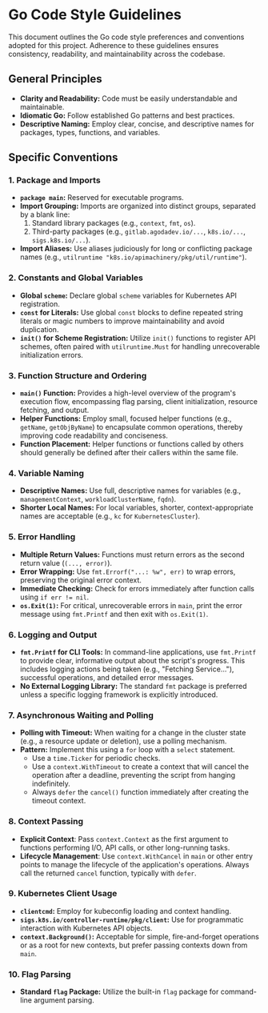 # Go Code Style Guidelines

This document outlines the Go code style preferences and conventions adopted for this project. Adherence to these guidelines ensures consistency, readability, and maintainability across the codebase.

## General Principles

*   **Clarity and Readability:** Code must be easily understandable and maintainable.
*   **Idiomatic Go:** Follow established Go patterns and best practices.
*   **Descriptive Naming:** Employ clear, concise, and descriptive names for packages, types, functions, and variables.

## Specific Conventions

### 1. Package and Imports

*   **`package main`:** Reserved for executable programs.
*   **Import Grouping:** Imports are organized into distinct groups, separated by a blank line:
    1.  Standard library packages (e.g., `context`, `fmt`, `os`).
    2.  Third-party packages (e.g., `gitlab.agodadev.io/...`, `k8s.io/...`, `sigs.k8s.io/...`).
*   **Import Aliases:** Use aliases judiciously for long or conflicting package names (e.g., `utilruntime "k8s.io/apimachinery/pkg/util/runtime"`).

### 2. Constants and Global Variables

*   **Global `scheme`:** Declare global `scheme` variables for Kubernetes API registration.
*   **`const` for Literals:** Use global `const` blocks to define repeated string literals or magic numbers to improve maintainability and avoid duplication.
*   **`init()` for Scheme Registration:** Utilize `init()` functions to register API schemes, often paired with `utilruntime.Must` for handling unrecoverable initialization errors.

### 3. Function Structure and Ordering

*   **`main()` Function:** Provides a high-level overview of the program's execution flow, encompassing flag parsing, client initialization, resource fetching, and output.
*   **Helper Functions:** Employ small, focused helper functions (e.g., `getName`, `getObjByName`) to encapsulate common operations, thereby improving code readability and conciseness.
*   **Function Placement:** Helper functions or functions called by others should generally be defined after their callers within the same file.

### 4. Variable Naming

*   **Descriptive Names:** Use full, descriptive names for variables (e.g., `managementContext`, `workloadClusterName`, `fqdn`).
*   **Shorter Local Names:** For local variables, shorter, context-appropriate names are acceptable (e.g., `kc` for `KubernetesCluster`).

### 5. Error Handling

*   **Multiple Return Values:** Functions must return errors as the second return value (`(..., error)`).
*   **Error Wrapping:** Use `fmt.Errorf("...: %w", err)` to wrap errors, preserving the original error context.
*   **Immediate Checking:** Check for errors immediately after function calls using `if err != nil`.
*   **`os.Exit(1)`:** For critical, unrecoverable errors in `main`, print the error message using `fmt.Printf` and then exit with `os.Exit(1)`.

### 6. Logging and Output

*   **`fmt.Printf` for CLI Tools:** In command-line applications, use `fmt.Printf` to provide clear, informative output about the script's progress. This includes logging actions being taken (e.g., "Fetching Service..."), successful operations, and detailed error messages.
*   **No External Logging Library:** The standard `fmt` package is preferred unless a specific logging framework is explicitly introduced.

### 7. Asynchronous Waiting and Polling

*   **Polling with Timeout:** When waiting for a change in the cluster state (e.g., a resource update or deletion), use a polling mechanism.
*   **Pattern:** Implement this using a `for` loop with a `select` statement.
    *   Use a `time.Ticker` for periodic checks.
    *   Use a `context.WithTimeout` to create a context that will cancel the operation after a deadline, preventing the script from hanging indefinitely.
    *   Always `defer` the `cancel()` function immediately after creating the timeout context.

### 8. Context Passing

*   **Explicit Context**: Pass `context.Context` as the first argument to functions performing I/O, API calls, or other long-running tasks.
*   **Lifecycle Management**: Use `context.WithCancel` in `main` or other entry points to manage the lifecycle of the application's operations. Always call the returned `cancel` function, typically with `defer`.

### 9. Kubernetes Client Usage

*   **`clientcmd`:** Employ for kubeconfig loading and context handling.
*   **`sigs.k8s.io/controller-runtime/pkg/client`:** Use for programmatic interaction with Kubernetes API objects.
*   **`context.Background()`:** Acceptable for simple, fire-and-forget operations or as a root for new contexts, but prefer passing contexts down from `main`.

### 10. Flag Parsing

*   **Standard `flag` Package:** Utilize the built-in `flag` package for command-line argument parsing.